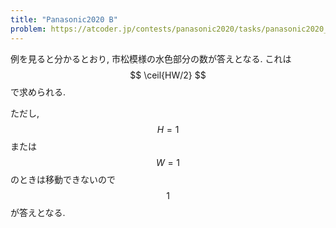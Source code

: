 ```yaml
---
title: "Panasonic2020 B"
problem: https://atcoder.jp/contests/panasonic2020/tasks/panasonic2020_b
---
```

例を見ると分かるとおり, 市松模様の水色部分の数が答えとなる. これは $$ \ceil{HW/2} $$ で求められる.

ただし, $$ H = 1 $$ または $$ W = 1 $$ のときは移動できないので $$ 1 $$ が答えとなる.
